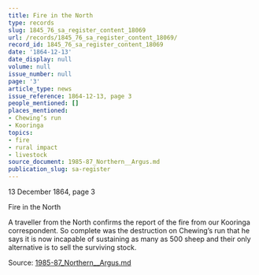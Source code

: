 ```yaml
---
title: Fire in the North
type: records
slug: 1845_76_sa_register_content_18069
url: /records/1845_76_sa_register_content_18069/
record_id: 1845_76_sa_register_content_18069
date: '1864-12-13'
date_display: null
volume: null
issue_number: null
page: '3'
article_type: news
issue_reference: 1864-12-13, page 3
people_mentioned: []
places_mentioned:
- Chewing’s run
- Kooringa
topics:
- fire
- rural impact
- livestock
source_document: 1985-87_Northern__Argus.md
publication_slug: sa-register
---
```


13 December 1864, page 3

Fire in the North

A traveller from the North confirms the report of the fire from our Kooringa correspondent.  So complete was the destruction on Chewing’s run that he says it is now incapable of sustaining as many as 500 sheep and their only alternative is to sell the surviving stock.

Source: [1985-87_Northern__Argus.md](/downloads/markdown/1985-87_Northern__Argus.md)

